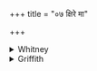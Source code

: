 +++
title = "०७ क्षिरे मा"

+++

<details><summary>Whitney</summary>

### Translation
7. In milk (*kṣīrá*), in stirabout whoever hath injured me, who in grain  
growing uncultivated—in the partaking \[thereof\]—that let the *piśācás*  
etc. etc.

### Notes
Ppp. reads in **a** *kṣīre tvā māṅse*, and in **b** *-pāśye*.
</details>

<details><summary>Griffith</summary>

If one hath cheated me in milk or porridge, in food from grain or plants that need no culture. Let the Pisachas, etc.
</details>
